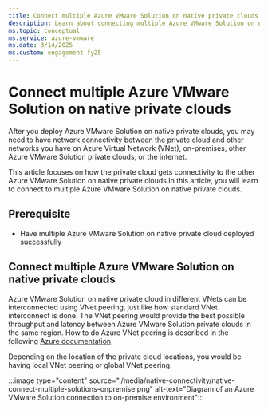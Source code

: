 ```yaml
---
title: Connect multiple Azure VMware Solution on native private clouds
description: Learn about connecting multiple Azure VMware Solution on native private clouds.
ms.topic: conceptual
ms.service: azure-vmware
ms.date: 3/14/2025
ms.custom: engagement-fy25
---
```

# Connect multiple Azure VMware Solution on native private clouds

After you deploy Azure VMware Solution on native private clouds, you may need to have network connectivity between the private cloud and other networks you have on Azure Virtual Network (VNet), on-premises, other Azure VMware Solution private clouds, or the internet.

This article focuses on how the private cloud gets connectivity to the other Azure VMware Solution on native private clouds.In this article, you will learn to connect to multiple Azure VMware Solution on native private clouds.

## Prerequisite

- Have multiple Azure VMware Solution on native private cloud deployed successfully

## Connect multiple Azure VMware Solution on native private clouds

Azure VMware Solution on native private cloud in different VNets can be interconnected using VNet peering, just like how standard VNet interconnect is done. The VNet peering would provide the best possible throughput and latency between Azure VMware Solution private clouds in the same region. How to do Azure VNet peering is described in the following [Azure documentation](/azure/virtual-network/virtual-network-peering-overview).

Depending on the location of the private cloud locations, you would be having local VNet peering or global VNet peering.

:::image type="content" source="./media/native-connectivity/native-connect-multiple-solutions-onpremise.png" alt-text="Diagram of an Azure VMware Solution connection to on-premise environment":::